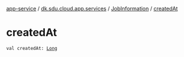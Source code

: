 [app-service](../../index.md) / [dk.sdu.cloud.app.services](../index.md) / [JobInformation](index.md) / [createdAt](./created-at.md)

# createdAt

`val createdAt: `[`Long`](https://kotlinlang.org/api/latest/jvm/stdlib/kotlin/-long/index.html)
